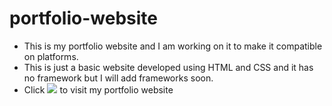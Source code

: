 # portfolio-website

- This is my portfolio website and I am working on it to make it compatible on platforms.
- This is just a basic website developed using HTML and CSS and it has no framework but I will add frameworks soon.
- Click <a href="https://soumyajoy01.github.io/portfolio-website/" target="_blank"><img src="https://img.icons8.com/ios/50/000000/external-website-advertising-kiranshastry-lineal-color-kiranshastry.png"/></a> to visit my portfolio website 
